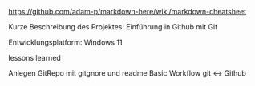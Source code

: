 


https://github.com/adam-p/markdown-here/wiki/markdown-cheatsheet

Kurze Beschreibung des Projektes: Einführung in Github mit Git

Entwicklungsplatform: Windows 11

lessons learned

Anlegen GitRepo mit gitgnore und readme
Basic Workflow git <-> Github
